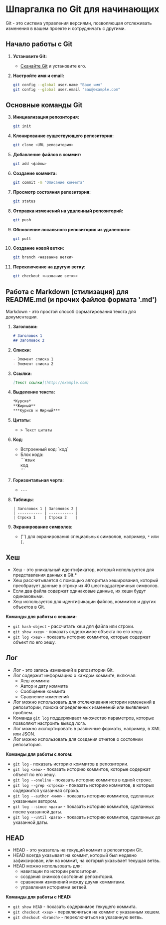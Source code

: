 # Шпаргалка по Git для начинающих

Git - это система управления версиями, позволяющая отслеживать изменения в вашем проекте и сотрудничать с другими.

## Начало работы с Git

1. **Установите Git:**
   - [Скачайте Git](https://git-scm.com/downloads) и установите его.

2. **Настройте имя и email:**
   ```bash
   git config --global user.name "Ваше имя"
   git config --global user.email "ваш@example.com"
   ```

## Основные команды Git

3. **Инициализация репозитория:**
   ```bash
   git init
   ```

4. **Клонирование существующего репозитория:**
   ```bash
   git clone <URL репозитория>
   ```

5. **Добавление файлов в коммит:**
   ```bash
   git add <файлы>
   ```

6. **Создание коммита:**
   ```bash
   git commit -m "Описание коммита"
   ```

7. **Просмотр состояния репозитория:**
   ```bash
   git status
   ```

8. **Отправка изменений на удаленный репозиторий:**
   ```bash
   git push
   ```

9. **Обновление локального репозитория из удаленного:**
   ```bash
   git pull
   ```

10. **Создание новой ветки:**
    ```bash
    git branch <название ветки>
    ```

11. **Переключение на другую ветку:**
    ```bash
    git checkout <название ветки>
    ```

## Работа с Markdown (стилизация) для README.md (и прочих файлов формата '.md')

Markdown - это простой способ форматирования текста для документации.

1. **Заголовки:**
    ```markdown
    # Заголовок 1
    ## Заголовок 2
    ```

2. **Списки:**
    ```markdown
    - Элемент списка 1
    - Элемент списка 2
    ```

3. **Ссылки:**
    ```markdown
    [Текст ссылки](http://example.com)
    ```

4. **Выделение текста:**
    ```markdown
    *Курсив* 
    **Жирный** 
    ***Курисв и Жирный*** 
    ```

6. **Цитаты**:
   - `> Текст цитаты`

7. **Код**:
   - Встроенный код: \`код\`
   - Блок кода:  
     \```язык  
     код  
     \```  

8. **Горизонтальная черта**:
   - `---`

9. **Таблицы**:
   ```
   | Заголовок 1 | Заголовок 2 |
   | ----------- | ----------- |
   | Строка 1    | Строка 2    |
   ```

10. **Экранирование символов**:
    - ('') для экранирования специальных символов, например, `*` или `[`.


## **Хеш**
* Хеш - это уникальный идентификатор, который используется для представления данных в Git.*
* Хеш рассчитывается с помощью алгоритма хеширования, который преобразует данные в строку из 40 шестнадцатеричных символов.
* Если два файла содержат одинаковые данные, их хеши будут одинаковыми.
* Хеш используется для идентификации файлов, коммитов и других объектов в Git.

**Команды для работы с хешами:**
* `git hash-object` - рассчитать хеш для файла или строки.
* `git show <хеш>` - показать содержимое объекта по его хешу.
* `git log <хеш>` - показать историю коммитов, которые содержат объект по его хешу.


## **Лог**

* Лог - это запись изменений в репозитории Git.
* Лог содержит информацию о каждом коммите, включая:
    * Хеш коммита
    * Автор и дату коммита
    * Сообщение коммита
    * Сравнение изменений
* Лог можно использовать для отслеживания истории изменений в репозитории, поиска определенных изменений или выявления проблем.
* Команда `git log` поддерживает множество параметров, которые позволяют настроить вывод лога.
* Лог можно экспортировать в различные форматы, например, в XML или JSON.
* Лог можно использовать для создания отчетов о состоянии репозитория.

**Команды для работы с логом:**
* `git log` - показать историю коммитов в репозитории.
* `git log <хеш>` - показать историю коммитов, которые содержат объект по его хешу.
* `git log --oneline` - показать историю коммитов в одной строке.
* `git log --grep <строка>` - показать историю коммитов, в которых содержится указанная строка.
* `git log --author <имя>` - показать историю коммитов, сделанных указанным автором.
* `git log --since <дата>` - показать историю коммитов, сделанных после указанной даты.
* `git log --until <дата>` - показать историю коммитов, сделанных до указанной даты.


## **HEAD**

* HEAD - это указатель на текущий коммит в репозитории Git.
* HEAD всегда указывает на коммит, который был недавно зафиксирован, или на коммит, на который указывает текущая ветвь.
* HEAD можно использовать для:
   * навигации по истории репозитория.
   * создания снимков состояния репозитория.
   * сравнения изменений между двумя коммитами.
   * управления историями ветвей.

**Команды для работы с HEAD:**

* `git show HEAD` - показать содержимое текущего коммита.
* `git checkout <хеш>` - переключиться на коммит с указанным хешем.
* `git checkout <branch>` - переключиться на указанную ветвь.

